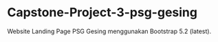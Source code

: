 # Capstone-Project-3-psg-gesing
Website Landing Page PSG Gesing menggunakan Bootstrap 5.2 (latest).
